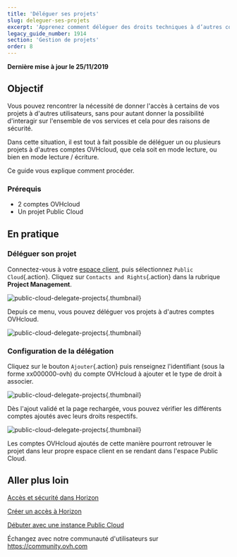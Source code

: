 ```yaml
---
title: 'Déléguer ses projets'
slug: deleguer-ses-projets
excerpt: 'Apprenez comment déléguer des droits techniques à d’autres comptes OVHcloud pour un projet Public Cloud'
legacy_guide_number: 1914
section: 'Gestion de projets'
order: 8
---
```


**Dernière mise à jour le 25/11/2019**
 
## Objectif

Vous pouvez rencontrer la nécessité de donner l'accès à certains de vos projets à d'autres utilisateurs, sans pour autant donner la possibilité d'interagir sur l'ensemble de vos services et cela pour des raisons de sécurité. 

Dans cette situation, il est tout à fait possible de déléguer un ou plusieurs projets à d'autres comptes OVHcloud, que cela soit en mode lecture, ou bien en mode lecture / écriture.

Ce guide vous explique comment procéder.


### Prérequis

- 2 comptes OVHcloud
- Un projet Public Cloud


## En pratique 

### Déléguer son projet

Connectez-vous à votre [espace client](https://ca.ovh.com/auth/?action=gotomanager&from=https://www.ovh.com/ca/fr/&ovhSubsidiary=qc), puis sélectionnez `Public Cloud`{.action}. Cliquez sur `Contacts and Rights`{.action} dans la rubrique **Project Management**.


![public-cloud-delegate-projects](images/pcidelegateprojects1.png){.thumbnail}

Depuis ce menu, vous pouvez déléguer vos projets à d'autres comptes OVHcloud.


![public-cloud-delegate-projects](images/pcidelegateprojects2.png){.thumbnail}

### Configuration de la délégation

Cliquez sur le bouton `Ajouter`{.action} puis renseignez l'identifiant (sous la forme xx000000-ovh) du compte OVHcloud à ajouter et le type de droit à associer.

![public-cloud-delegate-projects](images/pcidelegateprojects3.png){.thumbnail}

Dès l'ajout validé et la page rechargée, vous pouvez vérifier les différents comptes ajoutés avec leurs droits respectifs.

![public-cloud-delegate-projects](images/pcidelegateprojects4.png){.thumbnail}

Les comptes OVHcloud ajoutés de cette manière pourront retrouver le projet dans leur propre espace client en se rendant dans l'espace Public Cloud.

## Aller plus loin

[Accès et sécurité dans Horizon](../acces-et-securite-dans-horizon/)

[Créer un accès à Horizon](../creer-un-acces-a-horizon/)

[Débuter avec une instance Public Cloud](../debuter-avec-une-instance-public-cloud/)

Échangez avec notre communauté d'utilisateurs sur <https://community.ovh.com>
